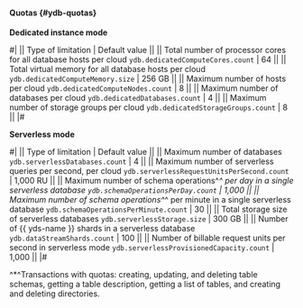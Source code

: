 #### Quotas {#ydb-quotas}

**Dedicated instance mode**

#|
|| Type of limitation | Default value ||
|| Total number of processor cores for all database hosts per cloud
`ydb.dedicatedComputeCores.count` | 64 ||
|| Total virtual memory for all database hosts per cloud
`ydb.dedicatedComputeMemory.size` | 256 GB ||
|| Maximum number of hosts per cloud
`ydb.dedicatedComputeNodes.count` | 8 ||
|| Maximum number of databases per cloud
`ydb.dedicatedDatabases.count` | 4 ||
|| Maximum number of storage groups per cloud
`ydb.dedicatedStorageGroups.count` | 8 ||
|#

**Serverless mode**

#|
|| Type of limitation | Default value ||
|| Maximum number of databases
`ydb.serverlessDatabases.count` | 4 ||
|| Maximum number of serverless queries per second, per cloud
`ydb.serverlessRequestUnitsPerSecond.count` | 1,000 RU ||
|| Maximum number of schema operations^*^ per day in a single serverless database
`ydb.schemaOperationsPerDay.count` | 1,000 ||
|| Maximum number of schema operations^*^ per minute in a single serverless database
`ydb.schemaOperationsPerMinute.count` | 30 ||
|| Total storage size of serverless databases
`ydb.serverlessStorage.size` | 300 GB ||
|| Number of {{ yds-name }} shards in a serverless database
`ydb.dataStreamShards.count` | 100 ||
|| Number of billable request units per second in serverless mode
`ydb.serverlessProvisionedCapacity.count` | 1,000 ||
|#

^*^Transactions with quotas: creating, updating, and deleting table schemas, getting a table description, getting a list of tables, and creating and deleting directories.

